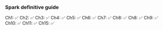 ### Spark definitive guide
Ch1: ✅
Ch2: ✅
Ch3: ✅
Ch4: ✅
Ch5: ✅
Ch6: ✅
Ch7: ✅
Ch8: ✅
Ch8: ✅
Ch9: ✅
Ch10: ✅
Ch11: ✅
Ch15: ✅







